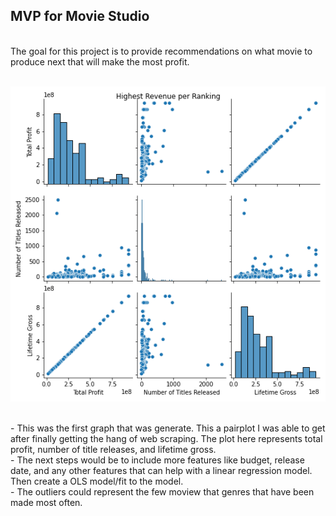 ## MVP for Movie Studio
<br>
The goal for this project is to provide recommendations on what movie to produce next that will make the most profit.
<br>
<br>

![Highest Revenue per Ranking](https://github.com/Silver-Swan/Regression_METIS/blob/main/images/Highest%20Revenue%20per%20Genres.png)

<br>
- This was the first graph that was generate. This a pairplot I was able to get after finally getting the hang of web scraping. The plot here represents total profit, number of title releases, and lifetime gross.
<br>
-  The next steps would be to include more features like budget, release date, and any other features that can help with a linear regression model. Then create a OLS model/fit to the model.
<br>
- The outliers could represent the few moview that genres that have been made most often.
